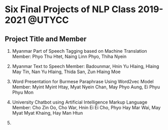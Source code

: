 # Six Final Projects of NLP Class 2019-2021 @UTYCC

## Project Title and Member

1. Myanmar Part of Speech Tagging based on Machine Translation
   Member: Phyo Thu Htet, Naing Linn Phyo, Thiha Nyein  
   
2. Myanmar Text to Speech
   Member: Badounmar, Hnin Yu Hlaing, Hlaing May Tin, Nan Yu Hlaing, Thida San, Zun Hlaing Moe
   
3. Word Presentation for Burmese Paraphrase Using Word2vec Model
   Member: Myint Myint Htay, Myat Nyein Chan, May Phyo Aung, Ei Phyu Phyu Mon
   
4. University Chatbot using Artificial Intelligence Markup Language
   Member: Cho Zin Oo, Cho War, Hnin Ei Ei Cho, Phyo Hay Mar Wai, May Myat Myat Khaing, Hay Man Htun
   
5. 
